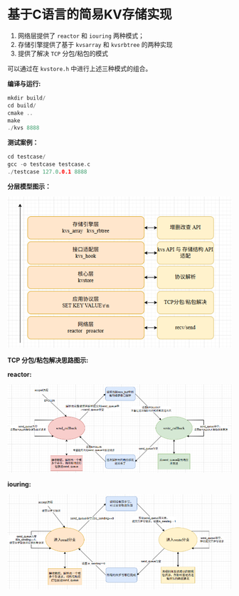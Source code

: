 # 基于C语言的简易KV存储实现

1.  网络层提供了 `reactor` 和 `iouring` 两种模式；
2.  存储引擎提供了基于 `kvsarray` 和 `kvsrbtree` 的两种实现
3.  提供了解决 `TCP` 分包/粘包的模式

可以通过在 `kvstore.h` 中进行上述三种模式的组合。

**编译与运行:**

```c
mkdir build/
cd build/
cmake ..
make
./kvs 8888

```

**测试案例：**

```c
cd testcase/
gcc -o testcase testcase.c
./testcase 127.0.0.1 8888

```


**分层模型图示：**

![kvstore](docs/images/kvstore.jpg)

**TCP 分包/粘包解决思路图示:**

**reactor:**

![reactor](docs/images/reactor_tcp_pkt_split_paste.jpg)

**iouring:**

![iouring](docs/images/proactor_tcp_pkt_split_paste.jpg)
